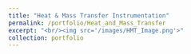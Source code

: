 ```yaml
---
title: "Heat & Mass Transfer Instrumentation"
permalink: /portfolio/Heat_and_Mass_Transfer
excerpt: "<br/><img src='/images/HMT_Image.png'>"
collection: portfolio
---
```


